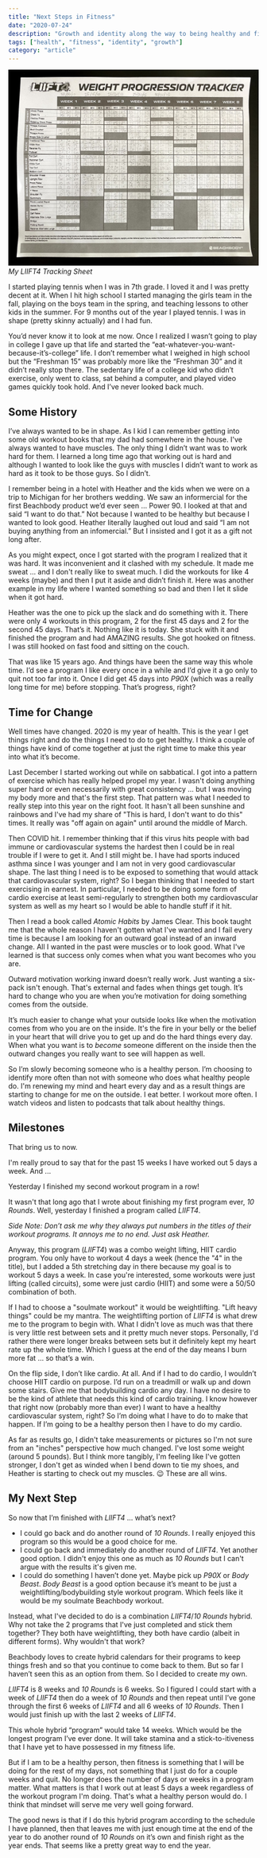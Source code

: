 ```yaml
---
title: "Next Steps in Fitness"
date: "2020-07-24"
description: "Growth and identity along the way to being healthy and fit."
tags: ["health", "fitness", "identity", "growth"]
category: "article"
---
```


![LIIFT4 Tracker](LIIFT4_Tracker.jpg)
*My LIIFT4 Tracking Sheet*

I started playing tennis when I was in 7th grade. I loved it and I was pretty decent at it. When I hit high school I started managing the girls team in the fall, playing on the boys team in the spring, and teaching lessons to other kids in the summer. For 9 months out of the year I played tennis. I was in shape (pretty skinny actually) and I had fun. 

You’d never know it to look at me now. Once I realized I wasn’t going to play in college I gave up that life and started the “eat-whatever-you-want-because-it’s-college” life. I don’t remember what I weighed in high school but the “Freshman 15” was probably more like the “Freshman 30” and it didn’t really stop there. The sedentary life of a college kid who didn’t exercise, only went to class, sat behind a computer, and played video games quickly took hold. And I’ve never looked back much.

## Some History
I’ve always wanted to be in shape. As I kid I can remember getting into some old workout books that my dad had somewhere in the house. I've always wanted to have muscles. The only thing I didn’t want was to work hard for them. I learned a long time ago that working out is hard and although I wanted to look like the guys with muscles I didn’t want to work as hard as it took to be those guys. So I didn’t.

I remember being in a hotel with Heather and the kids when we were on a trip to Michigan for her brothers wedding. We saw an informercial for the first Beachbody product we’d ever seen … Power 90. I looked at that and said “I want to do that.” Not because I wanted to be healthy but because I wanted to look good. Heather literally laughed out loud and said “I am not buying anything from an infomercial.” But I insisted and I got it as a gift not long after. 

As you might expect, once I got started with the program I realized that it was hard. It was inconvenient and it clashed with my schedule. It made me sweat ... and I don't really like to sweat much. I did the workouts for like 4 weeks (maybe) and then I put it aside and didn’t finish it. Here was another example in my life where I wanted something so bad and then I let it slide when it got hard. 

Heather was the one to pick up the slack and do something with it. There were only 4 workouts in this program, 2 for the first 45 days and 2 for the second 45 days. That’s it. Nothing like it is today. She stuck with it and finished the program and had AMAZING results. She got hooked on fitness. I was still hooked on fast food and sitting on the couch. 

That was like 15 years ago. And things have been the same way this whole time. I’d see a program I like every once in a while and I’d give it a go only to quit not too far into it. Once I did get 45 days into _P90X_ (which was a really long time for me) before stopping. That’s progress, right?

## Time for Change
Well times have changed. 2020 is my year of health. This is the year I get things right and do the things I need to do to get healthy. I think a couple of things have kind of come together at just the right time to make this year into what it’s become. 

Last December I started working out while on sabbatical. I got into a pattern of exercise which has really helped propel my year. I wasn't doing anything super hard or even necessarily with great consistency ... but I was moving my body more and that's the first step. That pattern was what I needed to really step into this year on the right foot. It hasn't all been sunshine and rainbows and I've had my share of "This is hard, I don't want to do this" times. It really was "off again on again" until around the middle of March.

Then COVID hit. I remember thinking that if this virus hits people with bad immune or cardiovascular systems the hardest then I could be in real trouble if I were to get it. And I still might be. I have had sports induced asthma since I was younger and I am not in very good cardiovascular shape. The last thing I need is to be exposed to something that would attack that cardiovascular system, right? So I began thinking that I needed to start exercising in earnest. In particular, I needed to be doing some form of cardio exercise at least semi-regularly to strengthen both my cardiovascular system as well as my heart so I would be able to handle stuff if it hit.

Then I read a book called _Atomic Habits_ by James Clear. This book taught me that the whole reason I haven't gotten what I've wanted and I fail every time is because I am looking for an outward goal instead of an inward change. All I wanted in the past were muscles or to look good. What I've learned is that success only comes when what you want becomes who you are. 

Outward motivation working inward doesn’t really work. Just wanting a six-pack isn't enough. That's external and fades when things get tough. It’s hard to change who you are when you’re motivation for doing something comes from the outside. 

It’s much easier to change what your outside looks like when the motivation comes from who you are on the inside. It's the fire in your belly or the belief in your heart that will drive you to get up and do the hard things every day. When what you want is to _become_ someone different on the inside then the outward changes you really want to see will happen as well. 

So I’m slowly becoming someone who is a healthy person. I’m choosing to identify more often than not with someone who does what healthy people do. I'm renewing my mind and heart every day and as a result things are starting to change for me on the outside. I eat better. I workout more often. I watch videos and listen to podcasts that talk about healthy things. 

## Milestones
That bring us to now.

I'm really proud to say that for the past 15 weeks I have worked out 5 days a week. And ...

Yesterday I finished my second workout program in a row!

It wasn't that long ago that I wrote about finishing my first program ever, _10 Rounds_. Well, yesterday I finished a program called _LIIFT4_. 

_Side Note: Don’t ask me why they always put numbers in the titles of their workout programs. It annoys me to no end. Just ask Heather._

Anyway, this program (_LIIFT4_) was a combo weight lifting, HIIT cardio program. You only have to workout 4 days a week (hence the "4" in the title), but I added a 5th stretching day in there because my goal is to workout 5 days a week. In case you're interested, some workouts were just lifting (called circuits), some were just cardio (HIIT) and some were a 50/50 combination of both. 

If I had to choose a "soulmate workout" it would be weightlifting. "Lift heavy things" could be my mantra. The weightlifting portion of _LIIFT4_ is what drew me to the program to begin with. What I didn't love as much was that there is very little rest between sets and it pretty much never stops. Personally, I'd rather there were longer breaks between sets but it definitely kept my heart rate up the whole time. Which I guess at the end of the day means I burn more fat … so that’s a win. 

On the flip side, I don’t like cardio. At all. And if I had to do cardio, I wouldn’t choose HIIT cardio on purpose. I’d run on a treadmill or walk up and down some stairs. Give me that bodybuilding cardio any day. I have no desire to be the kind of athlete that needs this kind of cardio training. I know however that right now (probably more than ever) I want to have a healthy cardiovascular system, right? So I’m doing what I have to do to make that happen. If I’m going to be a healthy person then I have to do my cardio.

As far as results go, I didn't take measurements or pictures so I'm not sure from an "inches" perspective how much changed. I've lost some weight (around 5 pounds). But I think more tangibly, I'm feeling like I've gotten stronger, I don't get as winded when I bend down to tie my shoes, and Heather is starting to check out my muscles. 😉 These are all wins.

## My Next Step
So now that I’m finished with _LIIFT4_ … what’s next?

* I could go back and do another round of _10 Rounds_. I really enjoyed this program so this would be a good choice for me. 
* I could go back and immediately do another round of _LIIFT4_. Yet another good option. I didn't enjoy this one as much as _10 Rounds_ but I can't argue with the results it's given me. 
* I could do something I haven’t done yet. Maybe pick up _P90X_ or _Body Beast_. _Body Beast_ is a good option because it’s meant to be just a weightlifting/bodybuilding style workout program. Which feels like it would be my soulmate Beachbody workout. 

Instead, what I've decided to do is a combination _LIIFT4_/_10 Rounds_ hybrid. Why not take the 2 programs that I've just completed and stick them together? They both have weightlifting, they both have cardio (albeit in different forms). Why wouldn't that work?

Beachbody loves to create hybrid calendars for their programs to keep things fresh and so that you continue to come back to them. But so far I haven’t seen this as an option from them. So I decided to create my own. 

_LIIFT4_ is 8 weeks and _10 Rounds_ is 6 weeks. So I figured I could start with a week of _LIIFT4_ then do a week of _10 Rounds_ and then repeat until I’ve gone through the first 6 weeks of _LIIFT4_ and all 6 weeks of _10 Rounds_. Then I would just finish up with the last 2 weeks of _LIIFT4_.

This whole hybrid “program” would take 14 weeks. Which would be the longest program I’ve ever done. It will take stamina and a stick-to-itiveness that I have yet to have possessed in my fitness life. 

But if I am to be a healthy person, then fitness is something that I will be doing for the rest of my days, not something that I just do for a couple weeks and quit. No longer does the number of days or weeks in a program matter. What matters is that I work out at least 5 days a week regardless of the workout program I'm doing. That's what a healthy person would do. I think that mindset will serve me very well going forward.

The good news is that if I do this hybrid program according to the schedule I have planned, then that leaves me with just enough time at the end of the year to do another round of _10 Rounds_ on it’s own and finish right as the year ends. That seems like a pretty great way to end the year.